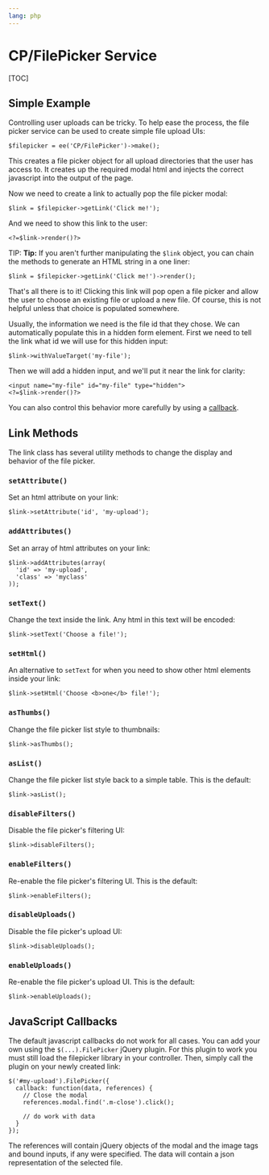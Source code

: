 ```yaml
---
lang: php
---
```


<!--
    This source file is part of the open source project
    ExpressionEngine User Guide (https://github.com/ExpressionEngine/ExpressionEngine-User-Guide)

    @link      https://expressionengine.com/
    @copyright Copyright (c) 2003-2020, Packet Tide, LLC (https://ellislab.com)
    @license   https://expressionengine.com/license Licensed under Apache License, Version 2.0
-->

# CP/FilePicker Service

[TOC]

## Simple Example

Controlling user uploads can be tricky. To help ease the process, the file picker service can be used to create simple file upload UIs:

    $filepicker = ee('CP/FilePicker')->make();

This creates a file picker object for all upload directories that the user has access to. It creates up the required modal html and injects the correct javascript into the output of the page.

Now we need to create a link to actually pop the file picker modal:

    $link = $filepicker->getLink('Click me!');

And we need to show this link to the user:

    <?=$link->render()?>

TIP: **Tip:** If you aren't further manipulating the `$link` object, you can chain the methods to generate an HTML string in a one liner:

    $link = $filepicker->getLink('Click me!')->render();

That's all there is to it! Clicking this link will pop open a file picker and allow the user to choose an existing file or upload a new file. Of course, this is not helpful unless that choice is populated somewhere.

Usually, the information we need is the file id that they chose. We can automatically populate this in a hidden form element. First we need to tell the link what id we will use for this hidden input:

    $link->withValueTarget('my-file');

Then we will add a hidden input, and we'll put it near the link for clarity:

    <input name="my-file" id="my-file" type="hidden">
    <?=$link->render()?>

You can also control this behavior more carefully by using a [callback](#javascript-callbacks).

## Link Methods

The link class has several utility methods to change the display and behavior of the file picker.

### `setAttribute()`

Set an html attribute on your link:

    $link->setAttribute('id', 'my-upload');

### `addAttributes()`

Set an array of html attributes on your link:

    $link->addAttributes(array(
      'id' => 'my-upload',
      'class' => 'myclass'
    ));

### `setText()`

Change the text inside the link. Any html in this text will be encoded:

    $link->setText('Choose a file!');

### `setHtml()`

An alternative to `setText` for when you need to show other html elements inside your link:

    $link->setHtml('Choose <b>one</b> file!');

### `asThumbs()`

Change the file picker list style to thumbnails:

    $link->asThumbs();

### `asList()`

Change the file picker list style back to a simple table. This is the default:

    $link->asList();

### `disableFilters()`

Disable the file picker's filtering UI:

    $link->disableFilters();

### `enableFilters()`

Re-enable the file picker's filtering UI. This is the default:

    $link->enableFilters();

### `disableUploads()`

Disable the file picker's upload UI:

    $link->disableUploads();

### `enableUploads()`

Re-enable the file picker's upload UI. This is the default:

    $link->enableUploads();

## JavaScript Callbacks

The default javascript callbacks do not work for all cases. You can add your own using the `$(...).FilePicker` jQuery plugin. For this plugin to work you must still load the filepicker library in your controller. Then, simply call the plugin on your newly created link:

    $('#my-upload').FilePicker({
      callback: function(data, references) {
        // Close the modal
        references.modal.find('.m-close').click();

        // do work with data
      }
    });

The references will contain jQuery objects of the modal and the image tags and bound inputs, if any were specified. The data will contain a json representation of the selected file.
